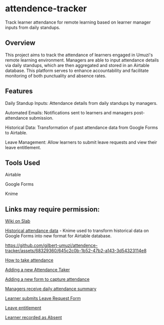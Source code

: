 # attendence-tracker
Track learner attendance for remote learning based on learner manager inputs from daily standups. 

## Overview
This project aims to track the attendance of learners engaged in Umuzi's remote learning environment. Managers are able to input attendance details via daily standups, which are then aggregated and stored in an Airtable database. This platform serves to enhance accountability and facilitate monitoring of both punctuality and absence rates.

## Features
Daily Standup Inputs: Attendance details from daily standups by managers.

Automated Emails: Notifications sent to learners and managers post-attendance submission.

Historical Data: Transformation of past attendance data from Google Forms to Airtable.

Leave Management: Allow learners to submit leave requests and view their leave entitlement.

## Tools Used
Airtable

Google Forms

Knime

## Links may require permission:

[Wiki on Slab](https://umuzi.slab.com/topics/%F0%9F%8E%81-attendance-edl1kqiv)

[Historical attendance data](https://umuzi.slab.com/posts/historical-attendance-data-tl2xo5ig) - Knime used to transform historical data on Google Forms into new format for Airtable database.

https://github.com/gilbert-umuzi/attendence-tracker/assets/68329360/645c2c0b-1b52-47b2-a143-3d54323114e8

[How to take attendance](https://umuzi.slab.com/posts/how-to-take-attendance-s1rl4kzk)

[Adding a new Attendance Taker](https://umuzi.slab.com/posts/adding-a-new-attendance-taker-ka9bl492)

[Adding a new form to capture attendance](https://umuzi.slab.com/posts/adding-a-new-form-to-capture-attendance-t1qlpn4n)

[Managers receive daily attendance summary](https://umuzi.slab.com/posts/managers-receive-daily-attendance-summary-4oxbfkfv)

[Learner submits Leave Request Form](https://umuzi.slab.com/posts/learner-submits-leave-request-form-6mtjfae5)

[Leave entitlement](https://umuzi.slab.com/posts/leave-entitlement-77xjtqin)

[Learner recorded as Absent](https://umuzi.slab.com/posts/learner-recorded-as-absent-fwf8pb3n)

